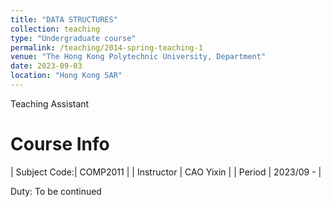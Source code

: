 ```yaml
---
title: "DATA STRUCTURES"
collection: teaching
type: "Undergraduate course"
permalink: /teaching/2014-spring-teaching-1
venue: "The Hong Kong Polytechnic University, Department"
date: 2023-09-03
location: "Hong Kong SAR"
---
```


Teaching Assistant

Course Info
======
| Subject Code:| COMP2011       |
| Instructor   | CAO Yixin      |
| Period       | 2023/09 -      |

Duty:
To be continued

